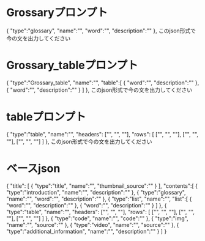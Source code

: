 # Grossaryプロンプト
{
    "type":"glossary",
    "name":"",
    "word":"",
    "description":""
},
このjson形式で今の文を出力してください

# Grossary_tableプロンプト
{
    "type":"Grossary_table",
    "name":"",
    "table":[
        {
            "word":"",
            "description":""
        },
        {
            "word":"",
            "description":""
        }
    ]
},
このjson形式で今の文を出力してください

# tableプロンプト
{
    "type":"table",
    "name":"",
    "headers": ["", "", ""],
    "rows": [
        ["", "", ""],
        ["", "", ""],
        ["", "", ""]
    ]
},
このjson形式で今の文を出力してください

# ベースjson
{
    "title": [
        {
            "type":"title",
            "name":"",
            "thumbnail_source":""
        }
    ],
    "contents":[
        {
            "type":"introduction",
            "name":"",
            "description":""
        },
        {
            "type":"glossary",
            "name":"",
            "word":"",
            "description":""
        },
        {
            "type":"list",
            "name":"",
            "list":[
                {
                    "word":"",
                    "description":""
                },
                {
                    "word":"",
                    "description":""
                }
            ]
        },
        {
            "type":"table",
            "name":"",
            "headers": ["", "", ""],
            "rows": [
                ["", "", ""],
                ["", "", ""],
                ["", "", ""]
            ]
        },
        {
            "type":"code",
            "name":"",
            "code":""
        },
        {
            "type":"img",
            "name":"",
            "source":""
        },
        {
            "type":"video",
            "name":"",
            "source":""
        },
        {
            "type":"additional_information",
            "name":"",
            "description":""
        }
    ]
}

